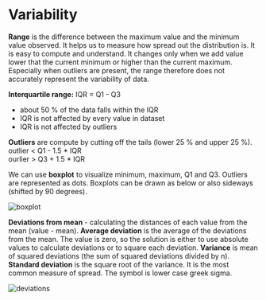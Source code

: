 # Variability
__Range__ is the difference between the maximum value and the minimum value observed. It helps us to measure how spread out the distribution is. It is easy to compute and understand. It changes only when we add value lower that the current minimum or higher than the current maximum. Especially when outliers are present, the range therefore does not accurately represent the variability of data.

__Interquartile range:__ IQR = Q1 - Q3
* about 50 % of the data falls within the IQR
* IQR is not affected by every value in dataset
* IQR is not affected by outliers

__Outliers__ are compute by cutting off the tails (lower 25 % and upper 25 %). \
outlier < Q1 - 1.5 * IQR \
ourlier > Q3 + 1.5 * IQR

We can use __boxplot__ to visualize minimum, maximum, Q1 and Q3. Outliers are represented as dots. Boxplots can be  drawn as below or also sideways (shifted by 90 degrees).

![boxplot](https://github.com/hanny21/udacity_data_notes/blob/master/intro_to_descriptive_statistics/img/boxplot.PNG)

__Deviations from mean__ - calculating the distances of each value from the mean (value - mean).
__Average deviation__ is the average of the deviations from the mean. The value is zero, so the solution is either to use absolute values to calculate deviations or to square each deviation.
__Variance__ is mean of squared deviations (the sum of squared deviations divided by n).
__Standard deviation__ is the square root of the variance. It is the most common measure of spread. The symbol is lower case greek sigma.

![deviations](https://github.com/hanny21/udacity_data_notes/blob/master/intro_to_descriptive_statistics/img/deviations.PNG)

